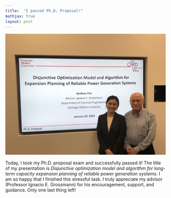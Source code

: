 ```yaml
---
title:  "I passed Ph.D. Proposal!"
mathjax: true
layout: post
---
```


<div align="center">
 <img src="/assets/proposal.jpg"/>
</div>

Today, I took my Ph.D. proposal exam and successfully passed it! The title of my presentation is *Disjunctive optimization model and algorithm for long-term capacity expansion planning of reliable power generation systems*. I am so happy that I finished this stressful task. I truly appreciate my advisor (Professor Ignacio E. Grossmann) for his encouragement, support, and guidance. Only one last thing left! 


